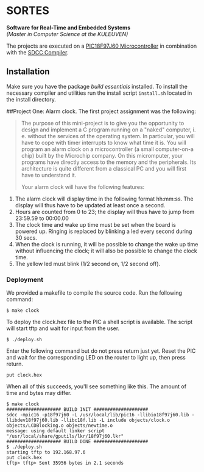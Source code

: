 # SORTES

**Software for Real-Time and Embedded Systems**  
_(Master in Computer Science at the KULEUVEN)_

The projects are executed on a [PIC18F97J60 Microcontroller](http://www.microchip.com/wwwproducts/Devices.aspx?dDocName=en026439) in combination with the [SDCC Compiler](http://sdcc.sourceforge.net/doc/sdccman.pdf).

## Installation 
Make sure you have the package *build essentials* installed. To install the necessary compiler and utilities run the install script `install.sh` located in the install directory. 

##Project One: Alarm clock.
The first project assignment was the following:
>The purpose of this mini-project is to give you the opportunity to design and implement a C program running on a "naked" computer, i. e. without the services of the operating system. In particular, you will have to cope with timer interrupts to know what time it is. You will program an alarm clock on a microcontroller (a small computer-on-a chip) built by the Microchip company. On this micromputer, your programs have directly access to the memory and the peripherals. Its architecture is quite different from a classical PC and you will first have to understand it.
>
> Your alarm clock will have the following features:  
 1. The alarm clock will display time in the following format hh:mm:ss. The display will thus have to be updated at least once a second. 
 2. Hours are counted from 0 to 23; the display will thus have to jump from 23:59.59 to 00:00.00 
 3. The clock time and wake up time must be set when the board is powered up. Ringing is replaced by blinking a led every second during 30 secs. 
 4. When the clock is running, it will be possible to change the wake up time without influencing the clock; it will also be possible to change the clock time. 
 5. The yellow led must blink (1/2 second on, 1/2 second off).  

### Deployment

We provided a makefile to compile the source code. Run the following command:
```
$ make clock
```
To deploy the clock.hex file to the PIC a shell script is available. The script will start tftp and wait for input from the user. 
```
$ ./deploy.sh
```
Enter the following command but do not press return just yet. Reset the PIC and wait for the corresponding LED on the router to light up, then press return.
```
put clock.hex     
```
When all of this succeeds, you'll see something like this. The amount of time and bytes may differ.
```
$ make clock 
#################### BUILD INIT ####################
sdcc -mpic16 -p18f97j60 -L /usr/local/lib/pic16 -llibio18f97j60.lib -llibdev18f97j60.lib -llibc18f.lib -L include objects/clock.o objects/LCDBlocking.o objects/newtime.o
message: using default linker script "/usr/local/share/gputils/lkr/18f97j60.lkr"
#################### BUILD DONE ####################
$ ./deploy.sh 
starting tftp to 192.168.97.6
put clock.hex
tftp> tftp> Sent 35956 bytes in 2.1 seconds
```
